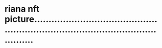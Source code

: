 # riana nft picture..........................................................................................................
